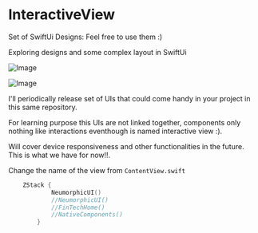 # InteractiveView
Set of SwiftUi Designs: Feel free to use them :)
 

Exploring designs and some complex layout in SwiftUi

![Image](Images/image1.png?)

![Image](Images/image2.png?)

I'll periodically release set of UIs that could come handy in your project in this same repository. 

For learning purpose this UIs are not linked together, components only nothing like interactions eventhough is named interactive view :).

Will cover device responsiveness and other functionalities in the future. This is what we have for now!!.

Change the name of the view from `ContentView.swift` 
``` swift
    ZStack {
            NeumorphicUI()
            //NeumorphicUI()
            //FinTechHome()
            //NativeComponents()
        }
```

